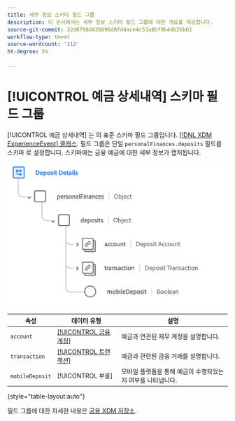 ```yaml
---
title: 세부 정보 스키마 필드 그룹
description: 이 문서에서는 세부 정보 스키마 필드 그룹에 대한 개요를 제공합니다.
source-git-commit: 32d8798d426696d8fd4ace4c53a8bf9b4db26b61
workflow-type: tm+mt
source-wordcount: '112'
ht-degree: 5%

---
```


# [!UICONTROL 예금 상세내역] 스키마 필드 그룹

[!UICONTROL 예금 상세내역] 는 의 표준 스키마 필드 그룹입니다. [[!DNL XDM ExperienceEvent] 클래스](../../classes/experienceevent.md). 필드 그룹은 단일 `personalFinances.deposits` 필드를 스키마 로 설정합니다. 스키마에는 금융 예금에 대한 세부 정보가 캡처됩니다.

![](../../images/field-groups/deposit-details.png)

| 속성 | 데이터 유형 | 설명 |
| --- | --- | --- |
| `account` | [[!UICONTROL 금융 계정]](../../data-types/financial-account.md) | 예금과 연관된 재무 계정을 설명합니다. |
| `transaction` | [[!UICONTROL 트랜잭션]](../../data-types/transaction.md) | 예금과 관련된 금융 거래를 설명합니다. |
| `mobileDeposit` | [!UICONTROL 부울] | 모바일 플랫폼을 통해 예금이 수행되었는지 여부를 나타냅니다. |

{style=&quot;table-layout:auto&quot;}

필드 그룹에 대한 자세한 내용은 [공용 XDM 저장소](https://github.com/adobe/xdm/blob/master/docs/reference/fieldgroups/experience-event/industry-verticals/experienceevent-deposit-details.schema.json).

